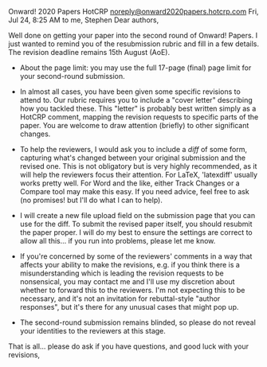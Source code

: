 Onward! 2020 Papers HotCRP <noreply@onward2020papers.hotcrp.com>
Fri, Jul 24, 8:25 AM
to me, Stephen
Dear authors,

Well done on getting your paper into the second round of Onward! Papers.
I just wanted to remind you of the resubmission rubric and fill in a few
details. The revision deadline remains 15th August (AoE).

- About the page limit: you may use the full 17-page (final) page limit
  for your second-round submission.

- In almost all cases, you have been given some specific revisions to
  attend to. Our rubric requires you to include a "cover letter"
  describing how you tackled these. This "letter" is probably best written
  simply as a HotCRP comment, mapping the revision requests to specific
  parts of the paper. You are welcome to draw attention (briefly) to other
  significant changes.

- To help the reviewers, I would ask you to include a _diff_ of some
  form, capturing what's changed between your original submission and the
  revised one. This is not obligatory but is very highly recommended, as
  it will help the reviewers focus their attention. For LaTeX, 'latexdiff'
  usually works pretty well. For Word and the like, either Track Changes
  or a Compare tool may make this easy. If you need advice, feel free to
  ask (no promises! but I'll do what I can to help).

- I will create a new file upload field on the submission page that you
  can use for the diff. To submit the revised paper itself, you should
  resubmit the paper proper. I will do my best to ensure the settings are
  correct to allow all this... if you run into problems, please let me
  know.

- If you're concerned by some of the reviewers' comments in a way that
  affects your ability to make the revisions, e.g. if you think there is a
  misunderstanding which is leading the revision requests to be
  nonsensical, you may contact me and I'll use my discretion about whether
  to forward this to the reviewers. I'm not expecting this to be
  necessary, and it's not an invitation for rebuttal-style "author
  responses", but it's there for any unusual cases that might pop up.

- The second-round submission remains blinded, so please do not reveal
  your identities to the reviewers at this stage.

That is all... please do ask if you have questions, and good luck with
your revisions,
